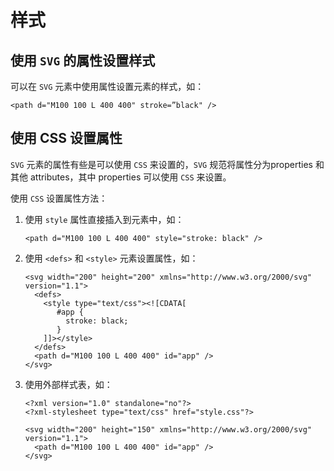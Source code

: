 # 样式

## 使用 `SVG` 的属性设置样式

可以在 `SVG` 元素中使用属性设置元素的样式，如：

```
<path d="M100 100 L 400 400" stroke=”black" /> 
```

## 使用 CSS 设置属性

`SVG` 元素的属性有些是可以使用 `CSS` 来设置的，`SVG` 规范将属性分为properties 和其他 attributes，其中 properties 可以使用 `CSS` 来设置。

使用 `CSS` 设置属性方法：

1. 使用 `style` 属性直接插入到元素中，如：

   ```
   <path d="M100 100 L 400 400" style="stroke: black" /> 
   ```

2. 使用 `<defs>` 和 `<style>` 元素设置属性，如：

   ```
   <svg width="200" height="200" xmlns="http://www.w3.org/2000/svg" version="1.1">
     <defs>
       <style type="text/css"><![CDATA[
          #app {
            stroke: black;
          }
       ]]></style>
     </defs>
     <path d="M100 100 L 400 400" id="app" /> 
   </svg>
   ```

3. 使用外部样式表，如：

   ```
   <?xml version="1.0" standalone="no"?>
   <?xml-stylesheet type="text/css" href="style.css"?>
   
   <svg width="200" height="150" xmlns="http://www.w3.org/2000/svg" version="1.1">
     <path d="M100 100 L 400 400" id="app" /> 
   </svg>
   ```

   

